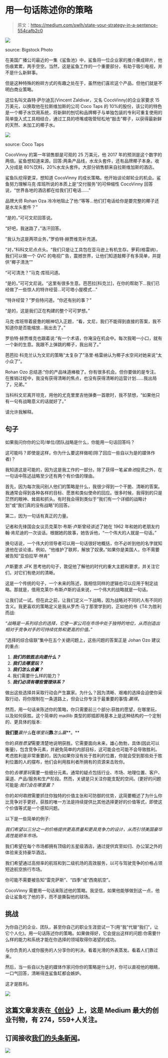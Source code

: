 # 用一句话陈述你的策略

> 原文：<https://medium.com/swlh/state-your-strategy-in-a-sentence-554cafb2c0>

![](img/876c3a659cd1f4f9a3e69d913215684b.png)

source: Bigstock Photo

在美国广播公司最近的一集《鲨鱼池》中，鲨鱼将一位企业家的推介撕成碎片，他伤痕累累，两手空空。当然，这是鲨鱼工作的一个重要部分，有助于吸引电视，并不是什么新鲜事。

但是这种特殊的粉碎方式的有趣之处在于，虽然他们喜欢这个产品，但他们就是不明白商业策略。

这位名叫文森特·萨尔迪瓦(Vincent Zaldivar，又名 CocoVinny)的企业家要求 15 万美元，以换取他在拉斯维加斯的公司 Coco Taps 的 10%的股份，该公司的特色是一个椰子水饮用系统，将新鲜的刨切和品牌椰子与单独包装的专利可重复使用的简单旋入式工具相结合，通过工具的喷嘴或吸管轻松地“敲击”椰子，以获得最新鲜的天然、未加工的椰子水。

![](img/c1f8f424003bd35ef7bba46b110e73a9.png)

source: Coco Taps

CocoVinny 的第一年销售额是可观的 25 万美元，他 2017 年的预测是这个数字的两倍。鲨鱼想知道来源。回答:两条产品线，水龙头套件，还有品牌椰子本身。收入分成是 80%饮料，20%水龙头套件。大部分销售额来自拉斯维加斯的酒店。

鲨鱼队挖得更深，想知道 CocoVinny 的成长策略。他开始谈论邮轮业的机会。鲨鱼努力理解马克·库班所说的本质上是“交付服务”的可伸缩性 CocoVinny 回答说，“世界各地的酒店都在给我们打电话……”

品牌大师 Rohan Oza 冷冷地阻止了他:“等等…他们打电话给你是要完整的椰子还是水龙头套件？”

“是的，”可可文尼回答说。

“好吧，我迷路了，”洛汗回答。

“我认为这是两项业务，”罗伯特·赫贾维克补充道。

“对，”科科文尼点点头。“我们只是让工具包在亚马逊上有机生存。萝莉(格雷纳)，我们可以做一个 QVC 的电视广告，震撼世界，让他们知道敲椰子有多简单，并提供“椰子清洗”"

“可可清洗？”马克·库班问道。

“是的，”可可文尼说。“这里有很多生意。芭芭拉[科克兰]，在你的帮助下…我们已经做了一些惊人的特许经营…可可塔小屋模式…”

“特许经营？”罗伯特问道。“你还有别的事？”

“是的，这是我们正在构建的整个可可梦想。”

马克·库班带着疲惫的眼神切入正题，“看，文尼，我们不能得到直接的答案，我不知道你是否能缩放…我出去了。”

罗伯特·赫贾维克也跟着说:“有一个术语，你淹没在机会中。每次我喝一小口，就有一个新的生意。我跟不上弹跳的椰子，我出局了。”

芭芭拉·科克兰认为文尼的策略“太复杂了”洛里·格雷纳认为椰子水空间对她来说“太小众了”。

Rohan Ozo 总结道:“你的产品味道棒极了。你有很多机会。但你要做的是专注。在推销过程中，我没有获得清晰的焦点，也没有获得清晰的运营计划……我出局了，兄弟。”

当科科文尼离开坦克，用他的尤克里里吉他弹奏一首歌时，我不禁想，“如果他只有一句有战略意义的话就好了。”

请允许我解释。

## **句子**

如果我问你你的公司/单位/团队战略是什么，你能用一句话回答吗？

这可能吗？即使是这样，你为什么要这样做呢(除了回应一些自以为是的媒体作者)？

我知道这是可能的，因为这是我工作的一部分。除了获得一笔*鲨鱼池*投资之外，在一句话中陈述战略至少还有两个有价值的理由。

首先，因为每次我问别人他们的策略是什么，我很少得到一个干脆、清晰的答案。我通常会得到各种各样的目标、愿景和类似使命的回应。很多时候，我得到的只是茫然的眼神、耸肩和抓头。有时我会得到类似于“我们有一个详细的战略计划”或“我们真的没有战略”的回答。

第二，因为一句话有真正的力量。

记者和先锋国会女议员克莱尔·布斯·卢斯曾经讲述了她在 1962 年和她的老朋友约翰·肯尼迪的一次谈话。根据她的故事，她告诉他，“一个伟大的人就是一句话。”

换句话说，一个伟大的领导者可以用一句话很好地概括，你不必听到他的名字就知道他在谈论谁。例如，“他维护了联邦，解放了奴隶。”如果你是美国人，你不需要被告知“亚伯拉罕·林肯”

卢斯要求 JFK 思考他的句子，敦促他了解他的时代的重大主题和要求，并关注它们，对它们有绝对的清晰。

这是一个传统的句子，一个未来的陈述，我相信同样的逻辑也可以应用于制定战略。那就是，借用克莱尔·布斯卢斯的话来说，一个伟大的战略就是一句话。

让我们试一试。但在此之前，让我们定义一下战略，因为战略对不同的人有不同的含义。我更喜欢的策略定义是我从罗杰·马丁那里学到的，正如他的书《T4:为胜利而战:

*“战略是一系列综合的选择，它使一家公司在市场中处于独特的地位，从而创造出相对于竞争对手的可持续优势和更高的价值。”*

“选择的综合级联”集中在五个关键问题上，这些问题的答案正是 Johan Ozo 建议的重点:

1.  ***我们的致胜志向是什么？***
2.  ***我们去哪里玩？***
3.  ***我们怎么会赢？***
4.  我们需要什么样的能力？
5.  ***我们必须有哪些管理体系？***

做出这些选择并采取行动会产生赢家。为什么？因为清晰、艰难的选择会迫使你采取行动，将你限制在一条道路上，但会让你专注于最重要的事情:*赢得*。

然而，用一句话来陈述你的策略，你只需要前三个部分:获胜的愿望，在哪里玩，以及如何获胜。这个简单的 madlib 类型的即插即用基本上是这种结构的一个定制的、更具体的版本:

**我们要***赢什么***在***哪里玩***靠***怎么赢***。**

你的*获胜愿望*需要清楚地说明获胜。它需要面向未来，雄心勃勃，具体(因此可以衡量)，包含竞争元素，并避免简单的内部目标，这可能会也可能不会导致胜利。考虑胜利是非常重要的，因为如果你没有处于胜利的位置，你就会受到那些处于胜利位置的人的摆布，他们会利用胜利者所拥有的资源来击败你。

你的*去哪里玩*需要一些细分元素。通常的疑点包括行业、市场、地理位置、客户、渠道、产品/服务和生产阶段。然而，关键是只关注你能支配的空间。(更好的问题可能是:*我们会在哪里赢？*

你的*如何取胜*需要抓住你独特的价值主张和可防御的优势，这简要概述了为什么你比竞争对手更好。获胜的唯一方法是持续提供比其他选择更好的价值等式，即使这个价值等式是一个感知问题。

以下是一些简单的例子:

*我们希望以三分之一的价格提供更高质量和更具竞争力的设计，从而引领美国豪华高性能轿车市场。*

我们希望在每个市场都拥有顶级的五星级酒店，通过提供宾至如归、办公室之外的体验来支持豪华酒店。

我们希望通过高频率的航班和到二级机场的高效服务，以可与驾驶竞争的价格占领短途航空旅行市场。

你可能不需要被告知“雷克萨斯”、“四季”或“西南航空”。

CocoVinny 需要用一句话来陈述他的策略。我坚信，如果他能够做到这一点，他会让鲨鱼吃了他的手，而不是撕裂他的球场。

## **挑战**

为你自己的企业、团队，甚至你自己的职业生涯尝试一下(用“我”代替“我们”，让它个人化)。用一句话陈述你的策略。如果做得好，它会提出这样的问题:你需要什么样的能力和系统才能在你选择的领域取得你渴望的成功。

与你负责的人或你服务的人分享你的判决。看着光滑的外表蒸发。看着人们靠过来。

然后，当一些自以为是的媒体作家问你你的策略是什么时，你可以直视他的眼睛，一口气回答，清晰得连鲨鱼缸都会嫉妒。

这才是胜利。

![](img/731acf26f5d44fdc58d99a6388fe935d.png)

## 这篇文章发表在[《创业](https://medium.com/swlh)》上，这是 Medium 最大的创业刊物，有 274，559+人关注。

## 订阅接收[我们的头条新闻](http://growthsupply.com/the-startup-newsletter/)。

![](img/731acf26f5d44fdc58d99a6388fe935d.png)